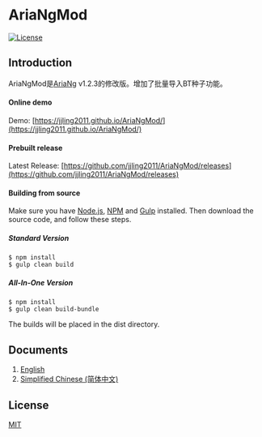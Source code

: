# AriaNgMod
[![License](https://img.shields.io/github/license/jjling2011/AriaNgMod.svg?style=flat)](https://github.com/jjling2011/AriaNgMod/blob/master/LICENSE)

## Introduction
AriaNgMod是[AriaNg](https://github.com/mayswind/AriaNg) v1.2.3的修改版。增加了批量导入BT种子功能。

#### Online demo
Demo: [https://jjling2011.github.io/AriaNgMod/](https://jjling2011.github.io/AriaNgMod/)

#### Prebuilt release
Latest Release: [https://github.com/jjling2011/AriaNgMod/releases](https://github.com/jjling2011/AriaNgMod/releases)

#### Building from source
Make sure you have [Node.js](https://nodejs.org/), [NPM](https://www.npmjs.com/) and [Gulp](https://gulpjs.com/) installed. Then download the source code, and follow these steps.

##### Standard Version

    $ npm install
    $ gulp clean build

##### All-In-One Version

    $ npm install
    $ gulp clean build-bundle

The builds will be placed in the dist directory.

## Documents
1. [English](http://ariang.mayswind.net)
2. [Simplified Chinese (简体中文)](http://ariang.mayswind.net/zh_Hans)

## License
[MIT](https://github.com/jjling2011/AriaNg/blob/master/LICENSE)
